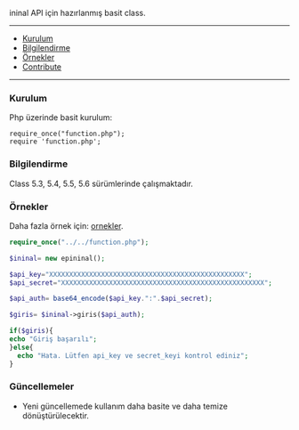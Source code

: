 ininal API için hazırlanmış basit class.

---

- [Kurulum](#kurulum)
- [Bilgilendirme](#bilgilendirme)
- [Örnekler](#örnekler)
- [Contribute](#güncellemeler)

---

### Kurulum

Php üzerinde basit kurulum:

    require_once("function.php");
	require 'function.php';


### Bilgilendirme

Class 5.3, 5.4, 5.5, 5.6 sürümlerinde çalışmaktadır.

### Örnekler

Daha fazla örnek için: [ornekler](https://github.com/ErenKrt/php-ininal-class/ornekler).

```php
require_once("../../function.php");

$ininal= new epininal();

$api_key="XXXXXXXXXXXXXXXXXXXXXXXXXXXXXXXXXXXXXXXXXXXXXXXXX";
$api_secret="XXXXXXXXXXXXXXXXXXXXXXXXXXXXXXXXXXXXXXXXXXXXXXXXXXX";

$api_auth= base64_encode($api_key.":".$api_secret);

$giris= $ininal->giris($api_auth);

if($giris){
echo "Giriş başarılı";
}else{
  echo "Hata. Lütfen api_key ve secret_keyi kontrol ediniz";
}
```

### Güncellemeler
- Yeni güncellemede kullanım daha basite ve daha temize dönüştürülecektir.
